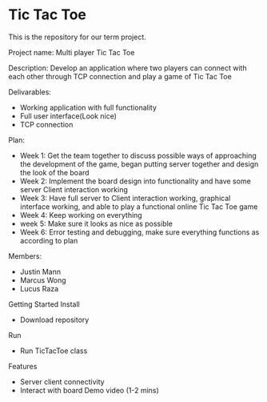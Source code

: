 # Tic Tac Toe
This is the repository for our term project.


Project name: Multi player Tic Tac Toe

Description: Develop an application where two players can connect with each other through TCP connection and play a game of Tic Tac Toe

Delivarables:

- Working application with full functionality
- Full user interface(Look nice)
- TCP connection

Plan: 

- Week 1: Get the team together to discuss possible ways of approaching the development of the game, began putting server together and design the look of the board
- Week 2: Implement the board design into functionality and have some server Client interaction working 
- Week 3: Have full server to Client interaction working, graphical interface working, and able to play a functional online Tic Tac Toe game
- Week 4: Keep working on everything
- week 5: Make sure it looks as nice as possible
- Week 6: Error testing and debugging, make sure everything functions as according to plan

Members:
- Justin Mann
- Marcus Wong
- Lucus Raza

Getting Started
Install
- Download repository

Run
- Run TicTacToe class

Features
- Server client connectivity
- Interact with board
Demo video (1-2 mins)
